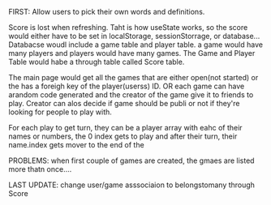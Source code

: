 FIRST: Allow users to pick their own words and definitions.


Score is lost when refreshing. Taht is how useState works, so the score would either have to be set in localStorage, sessionStorrage, or database...
Databacse woudl include a game table and player table. a game would have many players and players would have many games. The Game and Player Table would habe a through table called Score table.

The main page would get all the games that are either open(not started) or the has a foreigh key of the player(userss) ID. OR each game can have arandom code generated and the creator of the game give it to friends to play. Creator can alos decide if game should be publi or not if they're looking for people to play with.

For each play to get turn, they can be a player array with eahc of their names or numbers, the 0 index gets to play and after their turn, their name.index gets mover to the end of the 


PROBLEMS: when first couple of games are created, the gmaes are listed more thatn once....

LAST UPDATE: change user/game asssociaion to belongstomany through Score